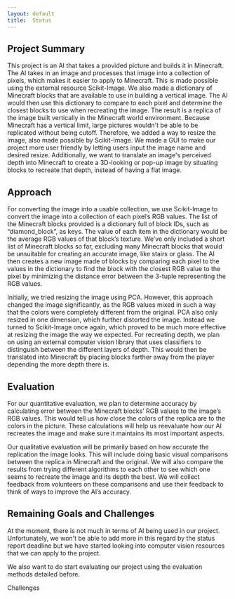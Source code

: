 ```yaml
---
layout:	default
title:	Status
---
```


## Project Summary

This project is an AI that takes a provided picture and builds it in Minecraft. The AI takes in an image and processes that image into a collection of pixels, which makes it easier to apply to Minecraft. This is made possible using the external resource Scikit-Image. We also made a dictionary of Minecraft blocks that are available to use in building a vertical image. The AI would then use this dictionary to compare to each pixel and determine the closest blocks to use when recreating the image. The result is a replica of the image built vertically in the Minecraft world environment. Because Minecraft has a vertical limit, large pictures wouldn't be able to be replicated without being cutoff. Therefore, we added a way to resize the image, also made possible by Scikit-Image. We made a GUI to make our project more user friendly by letting users input the image name and desired resize. Additionally, we want to translate an image's perceived depth into Minecraft to create a 3D-looking or pop-up image by situating blocks to recreate that depth, instead of having a flat image.

## Approach
For converting the image into a usable collection, we use Scikit-Image to convert the image into a collection of each pixel’s RGB values. The list of the Minecraft blocks provided is a dictionary full of block IDs, such as “diamond_block”, as keys. The value of each item in the dictionary would be the average RGB values of that block’s texture. We’ve only included a short list of Minecraft blocks so far, excluding many Minecraft blocks that would be unsuitable for creating an accurate image, like stairs or glass. The AI then creates a new image made of blocks by comparing each pixel to the values in the dictionary to find the block with the closest RGB value to the pixel by minimizing the distance error between the 3-tuple representing the RGB values.

Initially, we tried resizing the image using PCA. However, this approach changed the image significantly, as the RGB values mixed in such a way that the colors were completely different from the original. PCA also only resized in one dimension, which further distorted the image. Instead we turned to Scikit-Image once again, which proved to be much more effective at resizing the image the way we expected. For recreating depth, we plan on using an external computer vision library that uses classifiers to distinguish between the different layers of depth. This would then be translated into Minecraft by placing blocks farther away from the player depending the more depth there is.

## Evaluation
For our quantitative evaluation, we plan to determine accuracy by calculating error between the Minecraft blocks’ RGB values to the image’s RGB values. This would tell us how close the colors of the replica are to the colors in the picture. These calculations will help us reevaluate how our AI recreates the image and make sure it maintains its most important aspects.

Our qualitative evaluation will be primarily based on how accurate the replication the image looks. This will include doing basic visual comparisons between the replica in Minecraft and the original. We will also compare the results from trying different algorithms to each other to see which one seems to recreate the image and its depth the best. We will collect feedback from volunteers on these comparisons and use their feedback to think of ways to improve the AI’s accuracy.


## Remaining Goals and Challenges
At the moment, there is not much in terms of AI being used in our project. Unfortunately, we won't be able to add more in this regard by the status report deadline but we have started looking into computer vision resources that we can apply to the project.

We also want to do start evaluating our project using the evaluation methods detailed before.

Challenges